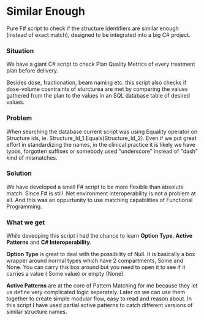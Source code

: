 # Similar Enough

Pure F# script to check if the structure identifiers are similar enough (instead of exact match), designed to be integrated into a big C# project.

### Situation

We have a giant C# script to check Plan Quality Metrics of every treatment plan before delivery. 

Besides dose, fractionation, beam naming etc. this script also checks if dose-volume cosntraints of sturcturea are met by comparing the values gathered from the plan to the values in an SQL database table of desired values.

### Problem

When searching the database current script was using Equality operator on Structure ids, ie. Structure_Id_1.Equals(Structure_Id_2). Even if we put great effort in standardizing the names, in the clinical practice it is likely we have typos, forgotten suffixes or somebody used "underscore" instead of "dash" kind of mismatches. 

### Solution

We have developed a small F# script to be more flexible than absolute match. Since F# is still .Net environment interoperability is not a problem at all. And this was an oppurtunity to use matching capabilities of Functional Programming.

### What we get

While deveoping this script i had the chance to learn **Option Type**, **Active Patterns** and **C# Interoperability**.

**Option Type** is great to deal with the possibility of Null. It is basically a box wrapper around normal types which have 2 compartments, Some and None. You can carry this box around but you need to open it to see if it carries a value ( Some value) or empty (None). 

**Active Patterns** are at the core of Pattern Matching for me because they let us define very complicated logic seperately. Later on we can use them together to create simple modular flow, easy to read and reason about. In this script I have used partial active patterns to catch different versions of similar structure names.